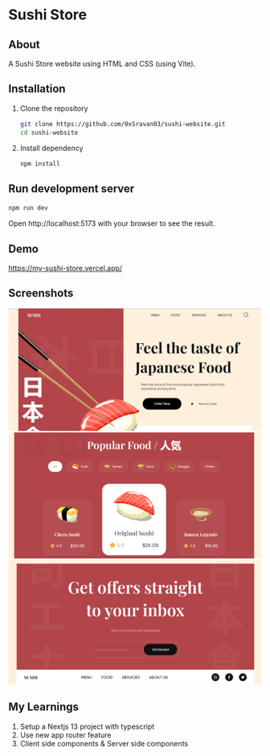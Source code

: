
# Sushi Store

## About
A Sushi Store website using HTML and CSS (using Vite).

## Installation

1. Clone the repository
    ```bash
    git clone https://github.com/0xSravan03/sushi-website.git
    cd sushi-website
    ```
2. Install dependency
    ```bash
    npm install
    ```
## Run development server
```bash
npm run dev
```
Open http://localhost:5173 with your browser to see the result.




## Demo

https://my-sushi-store.vercel.app/


## Screenshots

![Sushi1](./screenshots/sushi-1.png)
![Sushi2](./screenshots/sushi-2.png)
![Sushi3](./screenshots/sushi-3.png)




## My Learnings

1. Setup a Nextjs 13 project with typescript
2. Use new app router feature
3. Client side components & Server side components
